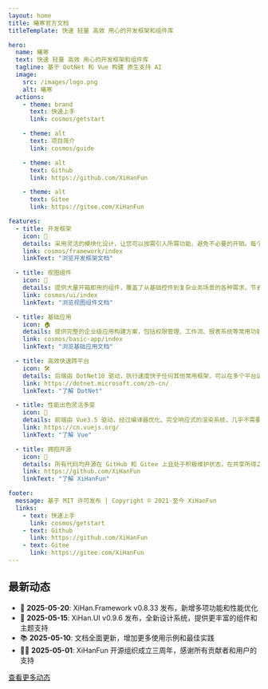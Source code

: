 ```yaml
---
layout: home
title: 曦寒官方文档
titleTemplate: 快速 轻量 高效 用心的开发框架和组件库

hero:
  name: 曦寒
  text: 快速 轻量 高效 用心的开发框架和组件库
  tagline: 基于 DotNet 和 Vue 构建 原生支持 AI
  image:
    src: /images/logo.png
    alt: 曦寒
  actions:
    - theme: brand
      text: 快速上手
      link: cosmos/getstart

    - theme: alt
      text: 项目简介
      link: cosmos/guide

    - theme: alt
      text: Github
      link: https://github.com/XiHanFun

    - theme: alt
      text: Gitee
      link: https://gitee.com/XiHanFun

features:
  - title: 开发框架
    icon: 🧩
    details: 采用灵活的模块化设计，让您可以按需引入所需功能，避免不必要的开销。每个模块均经过精心打磨，可独立使用也可无缝协作。
    link: cosmos/framework/index
    linkText: "浏览开发框架文档"

  - title: 视图组件
    icon: 🎨
    details: 提供大量开箱即用的组件，覆盖了从基础控件到复杂业务场景的各种需求，节省您的开发时间，让您专注于业务逻辑的实现。
    link: cosmos/ui/index
    linkText: "浏览视图组件文档"

  - title: 基础应用
    icon: 🏠
    details: 提供完整的企业级应用构建方案，包括权限管理、工作流、报表系统等常用功能，助力企业快速构建安全、稳定、高效的业务系统。
    link: cosmos/basic-app/index
    linkText: "浏览基础应用文档"

  - title: 高效快速跨平台
    icon: 🛠️
    details: 后端由 DotNet10 驱动，执行速度快于任何其他常用框架，可以在多个平台运行。精心设计之功能、不断研磨之算法，在程序的高性能、高可用和高扩展性上夯实基础。
    link: https://dotnet.microsoft.com/zh-cn/
    linkText: "了解 DotNet"

  - title: 性能出色灵活多变
    icon: 🚀
    details: 前端由 Vue3.5 驱动，经过编译器优化、完全响应式的渲染系统，几乎不需要手动优化。丰富的、可渐进式集成的生态系统，可以根据应用规模在库和框架间切换自如。
    link: https://cn.vuejs.org/
    linkText: "了解 Vue"

  - title: 拥抱开源
    icon: 🤩
    details: 所有代码均开源在 GitHub 和 Gitee 上且处于积极维护状态，在共享所得之时，也积极促进技术之进，社区之兴。
    link: https://github.com/XiHanFun
    linkText: "了解 XiHanFun"

footer:
  message: 基于 MIT 许可发布 | Copyright © 2021-至今 XiHanFun
  links:
    - text: 快速上手
      link: cosmos/getstart
    - text: Github
      link: https://github.com/XiHanFun
    - text: Gitee
      link: https://gitee.com/XiHanFun
---
```


## 最新动态

- 🎉 **2025-05-20**: XiHan.Framework v0.8.33 发布，新增多项功能和性能优化
- 🚀 **2025-05-15**: XiHan.UI v0.9.6 发布，全新设计系统，提供更丰富的组件和主题支持
- 📚 **2025-05-10**: 文档全面更新，增加更多使用示例和最佳实践
- 👨‍💻 **2025-05-01**: XiHanFun 开源组织成立三周年，感谢所有贡献者和用户的支持

[查看更多动态](/cosmos/change-log)
